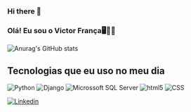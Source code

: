 ### Hi there 👋

### Olá! Eu sou o Victor França🖥️🧙🏿

<div>

![Anurag's GitHub stats](https://github-readme-stats.vercel.app/api?username=victorfranca03&show_icons=true&theme=radical)
</div>




## Tecnologias que eu uso no meu dia
<div style= "display: inline_block">
    <img aling="ceter" alt="Python"   src="https://img.shields.io/badge/Python-3776AB?style=for-the-badge&logo=python&logoColor=black"        />
     <img aling="ceter" alt="Django"   src="https://img.shields.io/badge/Django-092E20?style=for-the-badge&logo=django&logoColor=blue"        />
       <img aling="ceter" alt="Microssoft SQL Server"   src="https://img.shields.io/badge/Microsoft_SQL_Server-CC2927?style=for-the-badge&logo=microsoft-sql-server&logoColor=black"/>
         <img aling="ceter" alt="html5"   src="https://img.shields.io/badge/HTML-239120?style=for-the-badge&logo=html5&logoColor=black"        />
           <img aling="ceter" alt="CSS"   src="https://img.shields.io/badge/CSS-239120?&style=for-the-badge&logo=css3&logoColor=black"        />
</div>


[![Linkedin](https://img.shields.io/badge/LinkedIn-0077B5?style=for-the-badge&logo=linkedin&logoColor=white)](https://www.linkedin.com/in/victorhsfrança03/)
